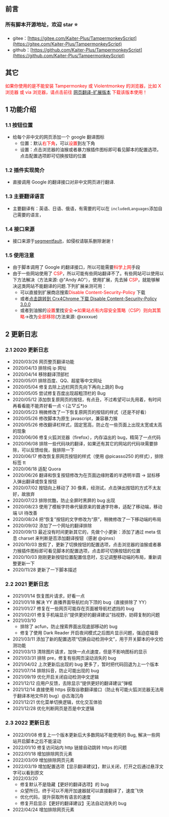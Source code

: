 ## 前言

### 所有脚本开源地址，欢迎 star ⭐

- gitee：[https://gitee.com/Kaiter-Plus/TampermonkeyScript](https://gitee.com/Kaiter-Plus/TampermonkeyScript)
- github：[https://github.com/Kaiter-Plus/TampermonkeyScript](https://github.com/Kaiter-Plus/TampermonkeyScript)

## 其它

<span style="color:red">如果你使用的是不能安装 Tampermonkey 或 Violentmonkey 的浏览器，比如 X 浏览器 或 via 浏览器，请点击前往 [网页翻译-扩展版本](https://greasyfork.org/zh-CN/scripts/423469-%E7%BD%91%E9%A1%B5%E7%BF%BB%E8%AF%91-%E6%89%A9%E5%B1%95%E7%89%88%E6%9C%AC) 下载该版本使用！</span>

## 1 功能介绍

### 1.1 按钮位置

- 给每个非中文的网页添加一个 google 翻译图标
  - 位置：默认<span style="color: red">右下角</span>，可以<span style="color:red">设置</span>到左下角
  - 设置：点击浏览器的油猴或者暴力猴插件图标即可看见脚本的配置选项，点击配置选项即可切换按钮的位置

### 1.2 插件实现简介

- 直接调用 Google 的翻译接口对非中文网页进行翻译.

### 1.3 主要翻译语言

- 主要翻译有：英语、日语、俄语，有需要的可以在 <code>includedLanguages</code>添加自己需要的语言，

### 1.4 接口来源

- 接口来源于[segmentfault](https://segmentfault.com/a/1190000016247035)，如侵权请联系删除谢谢！

### 1.5 使用注意

- 由于脚本调用了 Google 的翻译接口，所以可能需要<span style="color:red">科学上网</span>手段
- 由于一些网站使用了 <span style="color:red">CSP</span>，所以可能有些网站翻译不了。有些网站可以使用以下方法解决（方法来源: @"Andy AO"），使用扩展，先去掉 <span style="color:red">CSP</span>，就能够解决这类网站不能翻译的问题.下列扩展亲测可用：
  - 可以直接到扩展商店搜索<span style="color:red">Disable Content-Security-Policy </span>下载
  - 或者[点击跳转到 Crx4Chrome 下载 Disable Content-Security-Policy 3.0.0](https://www.crx4chrome.com/crx/16901/)
  - 或者到油猴的<span style="color:red">设置</span>里找<span style="color:red">安全</span>-><span style="color:red">如果站点有内容安全策略（CSP）则向其策略</span>->改为<span style="color:red">全部移除</span>(方法来源: @xxxxue)

## 2 更新日志

### 2.1 2020 更新日志

- 2020/03/26 网页整页翻译功能
- 2020/04/13 排除纯 ip 网址
- 2020/04/14 移除翻译顶部栏
- 2020/05/01 排除百度、QQ、超星等中文网址
- 2020/05/04 修复去除上边栏网页先向下再向上跳的 Bug
- 2020/05/05 尝试修复百度出现超粗顶栏的 Bug
- 2020/05/12 添加恢复原网页的按钮，有点丑，不过希望可以先用着，有时间再看看能不能弄好看一点ヾ(≧▽≦\*)o
- 2020/05/23 稍微修改了一下恢复原网页的按钮的样式（还是不好看）
- 2020/05/26 修改脚本为原生 javascript，兼容暴力猴
- 2020/05/26 修改翻译栏样式，固定宽高，防止在一些页面上出现太宽或太高的现象
- 2020/06/06 修复火狐浏览器（firefox），内存溢出的 bug，精简了一点代码
- 2020/06/08 排除一些代码块的翻译，如果还有其它的网站的代码块需要排除，可以反馈给我，我排除一下
- 2020/06/17 修改恢复原网页按钮的样式（使用 @picasso250 的样式），排除标签 tt
- 2020/06/18 适配 Quora
- 2020/06/26 翻译和恢复按钮修改为在页面边缘附着的半透明半圆 -> 鼠标移入弹出翻译或恢复按钮
- 2020/07/02 按钮向上移动了 30 像素，经测试，点击弹出按钮的方式不太友好，故放弃
- 2020/07/23 排除优酷，防止全屏时黑屏的 bug 出现
- 2020/08/23 使用了模板字符串代替原来的普通字符串，适配了移动端，移动端 UI 待改善
- 2020/08/24 把“恢复”按钮的文字修改为“原”，稍微修改了一下移动端的布局
- 2020/09/02 添加了一个网址的翻译排除
- 2020/09/13 最近没有时间更新其它的，先做个小更新：添加了通过 meta 信息 charset 来判断是否添加翻译按钮（感谢 @qinxs）
- 2020/10/03 放假了，更新了切换按钮的配置选项，点击浏览器的油猴或者暴力猴插件图标即可看见脚本的配置选项，点击即可切换按钮的位置
- 2020/10/03 刚刚更新按钮位置配置信息时，忘记调整移动端的布局，重新调整更新一下
- 2020/11/28 更新了一下脚本描述

### 2.2 2021 更新日志

- 2021/01/14 恢复图片请求，好看一点
- 2021/01/18 解决 YY 直播界面导航栏向下顶的 bug（直接排除了 YY）
- 2021/01/27 修复在一些网页可能存在页面被导航栏遮挡的 bug
- 2021/02/01 修复手机端显示“提供更好的翻译建议”挡视野，妨碍复制的问题
- 2021/03/10
  - 排除了 acfun，防止搜索界面出现底部移动的 bug
  - 修复了使用 Dark Reader 开启夜间模式之后图片显示问题，强迫症福音
- 2021/03/11 添加了新的配置选项“切换自动检测中文”，用于开关脚本的中文检测功能
- 2021/03/13 清除图片请求，加快一点点速度，但是不影响图标的显示
- 2021/03/31 排除 pre，修复有些网页滚动消失的 bug
- 2021/04/02 上次更新后出现的 bug 更多了，暂时把代码回退为上一个版本
- 2021/07/14 排除抖音，防止可能出现的 bug
- 2021/09/19 优化开启关闭自动检测中文逻辑
- 2021/12/12 应用户反馈，去除显示“提供更好的翻译建议”弹框
- 2021/12/14 直接使用 https 获取谷歌翻译接口（防止有可能火狐浏览器无法用于翻译本地文件的 bug）@古海沉舟
- 2021/12/21 优化菜单切换逻辑，优化交互体验
- 2021/12/28 优化判断网页是否是中文逻辑

### 2.3 2022 更新日志

- 2022/01/08 修复上一个版本更新后大多数网站不能使用的 Bug, 解决一些网站开启脚本之后不能滚动
- 2022/01/10 修复访问站内 http 链接自动跳转 https 的问题
- 2022/01/18 增加排除网页元素
- 2022/03/09 增加排除网页元素
- 2022/03/19 增加配置选项【显示翻译建议】，默认关闭，打开之后通过悬浮文字可以看到原文
- 2022/03/20
  - 修复默认不是隐藏【更好的翻译选项】的 bug
  - 众望所归，终于可以不用开加速器就可以直接翻译了，速度飞快
  - 优化代码，提升获取所有语言的速度
  - 修复开启显示【更好的翻译建议】无法自动消失的 bug
- 2022/04/24 增加排除网页元素
